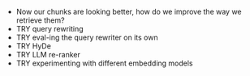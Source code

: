 - Now our chunks are looking better, how do we improve
  the way we retrieve them?
- TRY query rewriting
- TRY eval-ing the query rewriter on its own
- TRY HyDe
- TRY LLM re-ranker
- TRY experimenting with different embedding models
